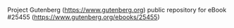Project Gutenberg (https://www.gutenberg.org) public repository for eBook #25455 (https://www.gutenberg.org/ebooks/25455)
